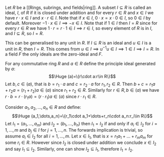 Let $R$ be a [[Rings, subrings, and fields|ring]]. A subset $I\subseteq R$ is called an ideal, $I$, of $R$ if it is closed under addition and for every $r\in R$ and $x\in I$ we have $r\cdot x\in I$ and $x\cdot r\in I$. Note that if $x\in I$, $0\cdot x=x\cdot 0\in I$, so $0\in I$ by default. Moreover $-1\cdot x\in I\implies -x\in I$. Note that if $1\in I$ then $I=R$ since for every $r\in R$ we have $1\cdot r=r\cdot 1\in I\implies r\in I$, so every element of $R$ is in $I$, and $I\subseteq R$, so $I=R$. 

This can be generalised to any unit in $R$. If $I\subseteq R$ is an ideal and $u\in I$ is a unit in $R$, then $I=R$. This comes from $u\in I\implies u^{-1}u\in I\implies 1\in I\implies I=R$. In a field $F$ the only ideals are the zero-ideal and $F$.

For any commutative ring $R$ and $a\in R$ define the principle ideal generated by $a$:$$\Huge (a)=\{r\cdot a:r\in R\}$$Let $b,c\in(a)$, that is $b=r_1\cdot a$ and $c=r_2\cdot a$ for $r_1,r_2\in R$. Then $b+c=r_1a+r_2a=(r_1+r_2)a\in (a)$ since $r_1+r_2\in R$. Similarly for $r\in R,b\in(a)$ we have $r\cdot b=r\cdot(r_1a)=(r\cdot r_1)a\in (a)$ since $r\cdot r_1\in R$. 

Consider $a_1,a_2,\dots,a_n\in R$ and define:$$\Huge (a_1,\dots,a_n)=\{r_1\cdot a_1+\dots+r_n\cdot a_n:r_i\in R\}$$
Let $I_1=(a_1,\dots,a_m)$ and $I_2=(b_1,\dots,b_n)$ then $I_1=I_2$ if and only if $a_i\in I_2$ for $i=1,\dots,m$ and $b_j\in I$ for $j=1,\dots,n$. The forwards implication is trivial, so assume $a_i\in I_2$ for all $i=1,\dots,m$. Let $x\in I_1$, that is $x=r_1a_1+\dots+r_ma_m$ for some $r_i\in R$. However since $I_2$ is closed under addition we conclude $x\in I_2$ and say $I_1\subseteq I_2$. Similarly, one can show $I_2\subseteq I_1$, therefore $I_1=I_2$.